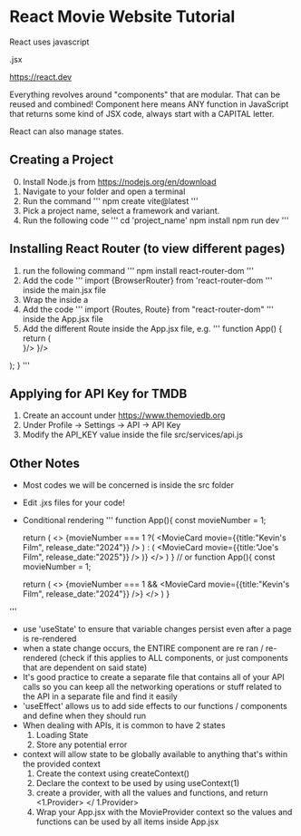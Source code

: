 # React Movie Website Tutorial

React uses javascript

.jsx


https://react.dev

Everything revolves around "components" that are modular. That can be reused and combined!
Component here means ANY function in JavaScript that returns some kind of JSX code, always start with a CAPITAL letter.

React can also manage states.


## Creating a Project
0. Install Node.js from https://nodejs.org/en/download
1. Navigate to your folder and open a terminal
2. Run the command ''' npm create vite@latest '''
3. Pick a project name, select a framework and variant.
4. Run the following code
'''
cd 'project_name'
npm install
npm run dev
'''

## Installing React Router (to view different pages)
1. run the following command ''' npm install react-router-dom '''
2. Add the code ''' import {BrowserRouter} from 'react-router-dom ''' inside the main.jsx file
3. Wrap the <App /> inside a <BrowserRouter>
4. Add the code ''' import {Routes, Route} from "react-router-dom" ''' inside the App.jsx file
5. Add the different Route inside the App.jsx file, e.g.
'''
function App() {
  return (
    <main className="main-content">
      <Routes>
        <Route path="/" element={<Home />}/>
        <Route path="/favorites" element={<Favorites />}/>        
      </Routes>
    </main>
  );
}
'''

## Applying for API Key for TMDB
1. Create an account under https://www.themoviedb.org
2. Under Profile -> Settings -> API -> API Key
3. Modify the API_KEY value inside the file src/services/api.js

## Other Notes
- Most codes we will be concerned is inside the src folder
- Edit .jxs files for your code!
- Conditional rendering
'''
function App(){
    const movieNumber = 1;

    return (
        <>
            {movieNumber === 1 ?(
                <MovieCard movie={{title:"Kevin's Film", release_date:"2024"}} />
            ) : (
                <MovieCard movie={{title:"Joe's Film", release_date:"2025"}} />
            )}
        </>
    )
}
// or
function App(){
    const movieNumber = 1;

    return (
        <>
            {movieNumber === 1 &&  <MovieCard movie={{title:"Kevin's Film", release_date:"2024"}} />}
        </>
    )
}

'''
- use 'useState' to ensure that variable changes persist even after a page is re-rendered
- when a state change occurs, the ENTIRE component are re ran / re-rendered
(check if this applies to ALL components, or just components that are dependent on said state)
- It's good practice to create a separate file that contains all of your API calls so you can keep all the networking operations or stuff related to the API in a separate file and find it easily
- 'useEffect' allows us to add side effects to our functions / components and define when they should run
- When dealing with APIs, it is common to have 2 states
    1. Loading State
    2. Store any potential error
- context will allow state to be globally available to anything that's within the provided context
    1. Create the context using createContext()
    2. Declare the context to be used by using useContext(1)
    3. create a provider, with all the values and functions, and return <1.Provider> </ 1.Provider>
    4. Wrap your App.jsx with the MovieProvider context so the values and functions can be used by all items inside App.jsx